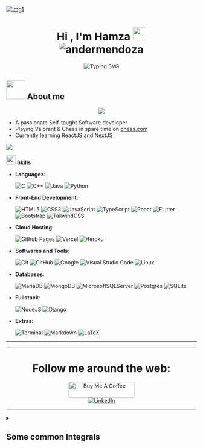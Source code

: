 [![img1](https://i.imgur.com/dR5Oemq.gif)]()

<h1 align="center">
    <b>Hi , I'm Hamza </b>
    <img src="https://media.giphy.com/media/hvRJCLFzcasrR4ia7z/giphy.gif" width="35">
    <br/><img src="https://komarev.com/ghpvc/?username=DarkMortal&label=Profile%20views&color=0e75b6&style=flat" alt="andermendoza" />
</h1>
<p align="center">
<img src="https://readme-typing-svg.herokuapp.com?font=Fira+Code&duration=3000&pause=500&color=F7D549&center=true&vCenter=true&width=435&lines=Fullstack+Developer;Object+Oriented+Programming;Diffferential+Equations;Vector+Calculus;Statistics;Chess;Data+Structures;Algorithms" alt="Typing SVG" />
</p>

<!--<div align="center">
    <!--<img src="https://github-profile-trophy.vercel.app/?username=DarkMortal&theme=onestar&no-frame=true&column=3&row=2" alt="GitHub Streak Stats"/><br/>
    <img align="center" src="https://github-readme-stats.vercel.app/api/top-langs/?username=DarkMortal&include_all_commits=true&count_private=true&show_icons=true&line_height=20&title_color=012148B&text_color=D3D3D3&bg_color=0,000000,130F40&layout=compact"></img><br/><br/>
    <img src="https://github-readme-streak-stats.herokuapp.com/?user=DarkMortal&theme=dark&date_format=j%20M%5B%20Y%5D&currStreakLabel=0E8DE4&fire=012148B&ring=0E8DE4" alt="GitHub Streak Stats"/><br/><br/>
    <img align="center" src="https://github-readme-stats.vercel.app/api?username=DarkMortal&include_all_commits=true&count_private=true&show_icons=true&line_height=20&title_color=012148B&icon_color=6FDA44&text_color=D3D3D3&bg_color=0,000000,130F40"></img>
</div>-->
## <picture><img src = "https://user-images.githubusercontent.com/67017303/209289506-0ecedebd-8968-43cb-a93b-e237582bc6d1.gif" width = 50px></picture> **About me**

<div align="center">
    <picture> <img align="center" src="https://user-images.githubusercontent.com/67017303/209289640-cde876f9-7b57-4184-b377-72928a8319ae.gif"></picture>
    </div><div><ul>
        <li>A passionate Self-taught Software developer</li>
        <li>Playing Valorant & Chess in spare time on <a href="https://www.chess.com/member/hamzarehman777" target="_blank">chess.com</a></li>
        <li>Currently learning ReactJS and NextJS</li>
    </ul>
</div>

<!--[![DarkMortal's GitHub | Stats](https://stats.quine.sh/DarkMortal/github?theme=dark)](https://quine.sh?utm_source=widgets&utm_campaign=DarkMortal)-->

<img src="https://user-images.githubusercontent.com/73097560/115834477-dbab4500-a447-11eb-908a-139a6edaec5c.gif"></img>

<img src="https://media2.giphy.com/media/QssGEmpkyEOhBCb7e1/giphy.gif?cid=ecf05e47a0n3gi1bfqntqmob8g9aid1oyj2wr3ds3mg700bl&rid=giphy.gif" width ="25"><b> Skills</b>

<p align="center">
    
- **Languages**:
    
    ![C](https://img.shields.io/badge/C%20-%232370ED.svg?style=for-the-badge&logo=c&logoColor=white)
    ![C++](https://img.shields.io/badge/C++%20-%2300599C.svg?style=for-the-badge&logo=c%2B%2B&logoColor=white)
    ![Java](https://img.shields.io/badge/java-%23ED8B00.svg?style=for-the-badge&logo=java&logoColor=white)
    ![Python](https://img.shields.io/badge/Python%20-%2314354C.svg?style=for-the-badge&logo=python&logoColor=white)
    
- **Front-End Development**:

   ![HTML5](https://img.shields.io/badge/HTML5%20-%23E34F26.svg?style=for-the-badge&logo=html5&logoColor=white)
   ![CSS3](https://img.shields.io/badge/CSS%20-%231572B6.svg?style=for-the-badge&logo=css3&logoColor=white)
   ![JavaScript](https://img.shields.io/badge/JavaScript%20-%23F7DF1E.svg?style=for-the-badge&logo=javascript&logoColor=black)
   ![TypeScript](https://img.shields.io/badge/typescript-%23007ACC.svg?style=for-the-badge&logo=typescript&logoColor=white)
   ![React](https://img.shields.io/badge/react-%2320232a.svg?style=for-the-badge&logo=react&logoColor=%2361DAFB)
   ![Flutter](https://img.shields.io/badge/Flutter-%2302569B.svg?style=for-the-badge&logo=Flutter&logoColor=white)
   ![Bootstrap](https://img.shields.io/badge/bootstrap-%23563D7C.svg?style=for-the-badge&logo=bootstrap&logoColor=white)
   ![TailwindCSS](https://img.shields.io/badge/tailwindcss-%2338B2AC.svg?style=for-the-badge&logo=tailwind-css&logoColor=white)

- **Cloud Hosting**:

    ![Github Pages](https://img.shields.io/badge/GitHub%20Pages-%23327FC7.svg?style=for-the-badge&logo=github&logoColor=white)
    ![Vercel](https://img.shields.io/badge/vercel-%23000000.svg?style=for-the-badge&logo=vercel&logoColor=white)
    ![Heroku](https://img.shields.io/badge/heroku-%23430098.svg?style=for-the-badge&logo=heroku&logoColor=white)

- **Softwares and Tools**:

    ![Git](https://img.shields.io/badge/git-%23F05033.svg?style=for-the-badge&logo=git&logoColor=white)
    ![GitHub](https://img.shields.io/badge/github-%23121011.svg?style=for-the-badge&logo=github&logoColor=white)
    ![Google](https://img.shields.io/badge/google-%234285F4.svg?style=for-the-badge&logo=google&logoColor=white)
    ![Visual Studio Code](https://img.shields.io/badge/Visual%20Studio%20Code-0078d7.svg?style=for-the-badge&logo=visual-studio-code&logoColor=white)
    ![Linux](https://img.shields.io/badge/Linux-FCC624?style=for-the-badge&logo=linux&logoColor=black) 

- **Databases**:

    ![MariaDB](https://img.shields.io/badge/MariaDB-003545?style=for-the-badge&logo=mariadb&logoColor=white)
    ![MongoDB](https://img.shields.io/badge/MongoDB-%234ea94b.svg?style=for-the-badge&logo=mongodb&logoColor=white)
    ![MicrosoftSQLServer](https://img.shields.io/badge/Microsoft%20SQL%20Sever-CC2927?style=for-the-badge&logo=microsoft%20sql%20server&logoColor=white)
    ![Postgres](https://img.shields.io/badge/postgres-%23316192.svg?style=for-the-badge&logo=postgresql&logoColor=white)
    ![SQLite](https://img.shields.io/badge/sqlite-%2307405e.svg?style=for-the-badge&logo=sqlite&logoColor=white)

- **Fullstack**:

    ![NodeJS](https://img.shields.io/badge/node.js-6DA55F?style=for-the-badge&logo=node.js&logoColor=white)
    ![Django](https://img.shields.io/badge/django-%23092E20.svg?style=for-the-badge&logo=django&logoColor=white)

- **Extras**:

    ![Terminal](https://img.shields.io/badge/Terminal-%23054020?style=for-the-badge&logo=gnu-bash&logoColor=white)
    ![Markdown](https://img.shields.io/badge/markdown-%23000000.svg?style=for-the-badge&logo=markdown&logoColor=white)
    ![LaTeX](https://img.shields.io/badge/latex-%23008080.svg?style=for-the-badge&logo=latex&logoColor=white)

---
---
<div align="center">
    <h1><strong>Follow me around the web:</strong><br></h1>
    <a href="https://www.buymeacoffee.com/darkmortal" target="_blank"><img src="https://www.buymeacoffee.com/assets/img/custom_images/orange_img.png" alt="Buy Me A Coffee" style="height: 41px !important;width: 174px !important;box-shadow: 0px 3px 2px 0px rgba(190, 190, 190, 0.5) !important;-webkit-box-shadow: 0px 3px 2px 0px rgba(190, 190, 190, 0.5) !important;" ></a><br/>
    <a href="https://www.linkedin.com/in/mohdhamzarehman/" target="_blank"><img src="https://img.shields.io/badge/LinkedIn-%230077B5.svg?&style=flat-square&logo=linkedin&logoColor=white" alt="LinkedIn"></a>
   </a>
    <!--a href="https://dev.to/darkmortal" target="_blank"><img src="https://img.shields.io/badge/DEV-%230A0A0A.svg?&style=flat-square&logo=DEV.to&logoColor=white" alt="DEV.to"></a><br/>
    <!--<h1><strong>Connect with me on Discord</strong><br></h1>
    <a href="https://discord.com/users/757124773154127882" target="_blank"><img src="https://discord.c99.nl/widget/theme-1/757124773154127882.png"/>-->
</div>

---
<details><summary><h2> Some common Integrals </h2></summary>
<!--<p>

```math
\huge \displaystyle \int \limits_{0}^{\infty} \frac{\cos(ax)}{x} dx = 0
```
    
```math
\huge \displaystyle \int \limits_{0}^{\infty} \frac{\sin(ax)}{x} dx = \frac{\pi}{2}
```
    
```math
\huge \displaystyle \int \limits_{-\infty}^{\infty} e^{-ax^2} dx = \huge \displaystyle 2 \int \limits_{0}^{\infty} e^{-ax^2} dx = \sqrt{\frac{\pi}{a}}
```

```math
\huge \displaystyle \int e^{ax}\sin(bx) dx = \frac{e^{ax}}{a^2 + b^2} \left(a\sin(bx)-b\cos(bx)\right) + C
```

```math
\huge \displaystyle \int e^{ax}\cos(bx) dx = \frac{e^{ax}}{a^2 + b^2} \left(a\cos(bx)+b\sin(bx)\right) + C
```
 
</p>-->

![Integrals](https://github.com/DarkMortal/DarkMortal/assets/67017303/ec7fdb17-0f0b-4a5a-be29-8718261a0885)
</details>
